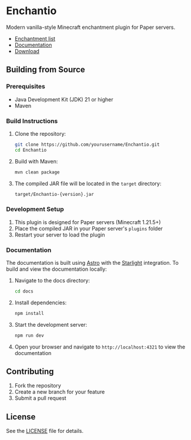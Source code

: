 # Enchantio

Modern vanilla-style Minecraft enchantment plugin for Paper servers.

- [Enchantment list](docs/src/content/docs/documentation/enchant-list.md)
- [Documentation](docs/)
- <a href="https://modrinth.com/plugin/enchantio" target="_blank">Download</a>

## Building from Source

### Prerequisites
- Java Development Kit (JDK) 21 or higher
- Maven

### Build Instructions

1. Clone the repository:
   ```bash
   git clone https://github.com/yourusername/Enchantio.git
   cd Enchantio
   ```

2. Build with Maven:
   ```bash
   mvn clean package
   ```

3. The compiled JAR file will be located in the `target` directory:
   ```bash
   target/Enchantio-{version}.jar
   ```

### Development Setup

1. This plugin is designed for Paper servers (Minecraft 1.21.5+)
2. Place the compiled JAR in your Paper server's `plugins` folder
3. Restart your server to load the plugin

### Documentation

The documentation is built using [Astro](https://astro.build/) with the [Starlight](https://starlight.astro.build/) integration. To build and view the documentation locally:

1. Navigate to the docs directory:
   ```bash
   cd docs
   ```

2. Install dependencies:
   ```bash
   npm install
   ```

3. Start the development server:
   ```bash
   npm run dev
   ```

4. Open your browser and navigate to `http://localhost:4321` to view the documentation

## Contributing

1. Fork the repository
2. Create a new branch for your feature
3. Submit a pull request

## License

See the [LICENSE](LICENSE) file for details.
